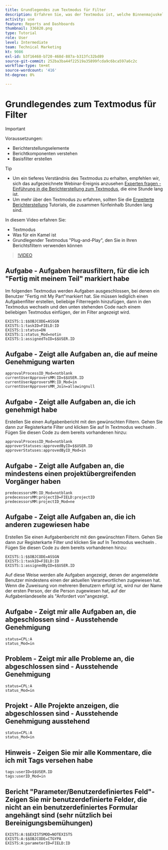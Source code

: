 ```yaml
---
title: Grundlegendes zum Textmodus für Filter
description: Erfahren Sie, was der Textmodus ist, welche Binnenmajuskel-Schreibweise verwendet wird und welchen einfachen Textmodus Sie in Ihren Berichtsfiltern in Workfront verwenden können.
activity: use
feature: Reports and Dashboards
thumbnail: 336820.png
type: Tutorial
role: User
level: Intermediate
team: Technical Marketing
kt: 9086
exl-id: b3f16468-b720-468d-887a-b313fc32bd89
source-git-commit: 252ba3ba44f22519a35899fcda9c6bca597a6c2c
workflow-type: tm+mt
source-wordcount: '416'
ht-degree: 0%

---
```


# Grundlegendes zum Textmodus für Filter

>[!IMPORTANT]
>
>Voraussetzungen:
>
>* Berichterstellungselemente
>* Berichtkomponenten verstehen
>* Basisfilter erstellen


>[!TIP]
>
>* Um ein tieferes Verständnis des Textmodus zu erhalten, empfehlen wir, sich das aufgezeichnete Webinar-Ereignis anzusehen [Experten fragen - Einführung in die Berichterstellung zum Textmodus](https://experienceleague.adobe.com/docs/workfront-events/events/reporting-and-dashboards/introduction-to-text-mode-reporting.html?lang=en), die eine Stunde lang ist.
>* Um mehr über den Textmodus zu erfahren, sollten Sie die [Erweiterte Berichterstellung](https://experienceleague.adobe.com/docs/workfront-learn/tutorials-workfront/reporting/advanced-reporting/welcome-to-advanced-reporting.html?lang=en) Tutorials, die zusammen fünfeinhalb Stunden lang sind.



In diesem Video erfahren Sie:

* Textmodus
* Was für ein Kamel ist
* Grundlegender Textmodus &quot;Plug-and-Play&quot;, den Sie in Ihren Berichtsfiltern verwenden können

>[!VIDEO](https://video.tv.adobe.com/v/336820/?quality=12)


## Aufgabe - Aufgaben herausfiltern, für die ich &quot;Fertig mit meinem Teil&quot; markiert habe

Im folgenden Textmodus werden Aufgaben ausgeschlossen, bei denen ein Benutzer &quot;Fertig mit My Part&quot;markiert hat. Sie müssen lediglich einen Aufgabenfilter erstellen, beliebige Filterregeln hinzufügen, dann in den Textmodus wechseln und den unten stehenden Code nach einem beliebigen Textmodus einfügen, der im Filter angezeigt wird.

```
EXISTS:1:$$OBJCODE=ASSGN  
EXISTS:1:taskID=FIELD:ID  
EXISTS:1:status=DN  
EXISTS:1:status_Mod=notin  
EXISTS:1:assignedToID=$$USER.ID 
```

## Aufgabe - Zeigt alle Aufgaben an, die auf meine Genehmigung warten

```
approvalProcessID_Mod=notblank
currentUserApproversMM:ID=$$USER.ID
currentUserApproversMM:ID_Mod=in
currentUserApproversMM_Join=allowingnull
```

## Aufgabe - Zeigt alle Aufgaben an, die ich genehmigt habe

Erstellen Sie einen Aufgabenbericht mit den gewünschten Filtern. Gehen Sie dann zur Registerkarte Filter und klicken Sie auf In Textmodus wechseln . Fügen Sie diesen Code zu dem bereits vorhandenen hinzu:

```
approvalProcessID_Mod=notblank
approverStatuses:approvedByID=$$USER.ID
approverStatuses:approvedByID_Mod=in
```

## Aufgabe - Zeigt alle Aufgaben an, die mindestens einen projektübergreifenden Vorgänger haben

```
predecessorsMM:ID_Mod=notblank
predecessorsMM:projectID=FIELD:projectID
predecessorsMM:projectID_Mod=ne
```

## Aufgabe - Zeigt alle Aufgaben an, die ich anderen zugewiesen habe

Erstellen Sie einen Aufgabenbericht mit den gewünschten Filtern. Gehen Sie dann zur Registerkarte Filter und klicken Sie auf In Textmodus wechseln . Fügen Sie diesen Code zu dem bereits vorhandenen hinzu:

```
EXISTS:1:$$OBJCODE=ASSGN
EXISTS:1:taskID=FIELD:ID
EXISTS:1:assignedByID=$$USER.ID
```

Auf diese Weise werden alle Aufgaben angezeigt, denen der angemeldete Benutzer mindestens einen der aktuellen Verantwortlichen zugewiesen hat. Wenn die Zuweisung von mehreren Benutzern erfolgt ist, wird nur der Name der ersten Person, der die Person zugewiesen hat, auf der Aufgabenlandeseite als &quot;Anfordert von&quot;angezeigt.

## Aufgabe - Zeigt mir alle Aufgaben an, die abgeschlossen sind - Ausstehende Genehmigung

```
status=CPL:A
status_Mod=in
```


## Problem - Zeigt mir alle Probleme an, die abgeschlossen sind - Ausstehende Genehmigung

```
status=CPL:A
status_Mod=in
```


## Projekt - Alle Projekte anzeigen, die abgeschlossen sind - Ausstehende Genehmigung ausstehend

```
status=CPL:A
status_Mod=in
```


## Hinweis - Zeigen Sie mir alle Kommentare, die ich mit Tags versehen habe

```
tags:userID=$$USER.ID
tags:userID_Mod=in
```


## Bericht &quot;Parameter/Benutzerdefiniertes Feld&quot;- Zeigen Sie mir benutzerdefinierte Felder, die nicht an ein benutzerdefiniertes Formular angehängt sind (sehr nützlich bei Bereinigungsbemühungen)

```
EXISTS:A:$$EXISTSMOD=NOTEXISTS
EXISTS:A:$$OBJCODE=CTGYPA
EXISTS:A:parameterID=FIELD:ID
```
